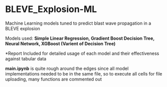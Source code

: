 # BLEVE_Explosion-ML
Machine Learning models tuned to predict blast wave propagation in a BLEVE explosion

Models used: **Simple Linear Regression, Gradient Boost Decision Tree, Neural Network, XGBoost (Varient of Decision Tree)**

*Report Included for detailed usage of each model and their effectiveness against tabular data 

**main.ipynb** is quite rough around the edges since all model implementations needed to be in the same file, so to execute all cells for file uploading, many functions are commented out
